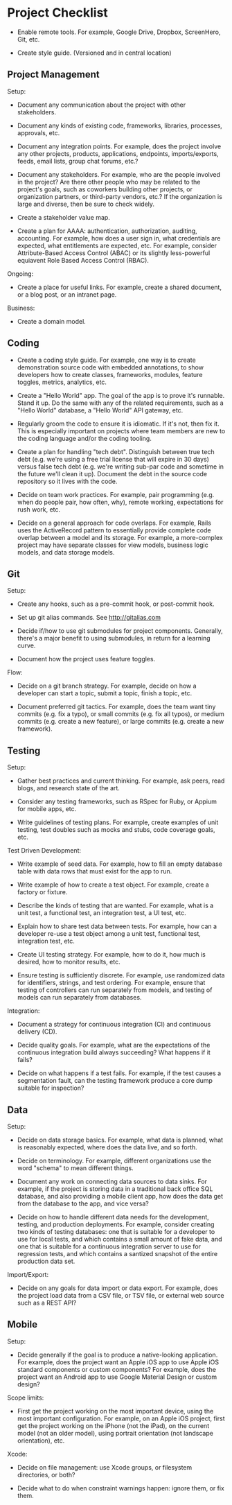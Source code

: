 # Project Checklist

* Enable remote tools. For example, Google Drive, Dropbox, ScreenHero, Git, etc.

* Create style guide. (Versioned and in central location)

## Project Management

Setup:

* Document any communication about the project with other stakeholders.

* Document any kinds of existing code, frameworks, libraries, processes, approvals, etc.

* Document any integration points. For example, does the project involve any other projects, products, applications, endpoints, imports/exports, feeds, email lists, group chat forums, etc.?

* Document any stakeholders. For example, who are the people involved in the project? Are there other people who may be related to the project's goals, such as coworkers building other projects, or organization partners, or third-party vendors, etc.? If the organization is large and diverse, then be sure to check widely.

* Create a stakeholder value map.

* Create a plan for AAAA: authentication, authorization, auditing, accounting. For example, how does a user sign in, what credentials are expected, what entitlements are expected, etc. For example, consider Attribute-Based Access Control (ABAC) or its slightly less-powerful equiavent Role Based Access Control (RBAC).

Ongoing:

* Create a place for useful links. For example, create a shared document, or a blog post, or an intranet page.

Business:

* Create a domain model.


## Coding

* Create a coding style guide. For example, one way is to create demonstration source code with embedded annotations, to show developers how to create classes, frameworks, modules, feature toggles, metrics, analytics, etc.

* Create a "Hello World" app. The goal of the app is to prove it's runnable. Stand it up. Do the same with any of the related requirements, such as a "Hello World" database, a "Hello World" API gateway, etc.

* Regularly groom the code to ensure it is idiomatic. If it's not, then fix it. This is especially important on projects where team members are new to the coding language and/or the coding tooling.

* Create a plan for handling "tech debt". Distinguish between true tech debt (e.g. we're using a free trial license that will expire in 30 days) versus false tech debt (e.g. we're writing sub-par code and sometime in the future we'll clean it up). Document the debt in the source code repository so it lives with the code.

* Decide on team work practices. For example, pair programming (e.g. when do people pair, how often, why), remote working, expectations for rush work, etc.

* Decide on a general approach for code overlaps. For example, Rails uses the ActiveRecord pattern to essentially provide complete code overlap between a model and its storage. For example, a more-complex project may have separate classes for view models, business logic models, and data storage models.


## Git

Setup:

* Create any hooks, such as a pre-commit hook, or post-commit hook.

* Set up git alias commands. See http://gitalias.com

* Decide if/how to use git submodules for project components. Generally, there's a major benefit to using submodules, in return for a learning curve.

* Document how the project uses feature toggles.

Flow:

* Decide on a git branch strategy. For example, decide on how a developer can start a topic, submit a topic, finish a topic, etc.

* Document preferred git tactics. For example, does the team want tiny commits (e.g. fix a typo), or small commits (e.g. fix all typos), or medium commits (e.g. create a new feature), or large commits (e.g. create a new framework).


## Testing

Setup:

* Gather best practices and current thinking. For example, ask peers, read blogs, and research state of the art.

* Consider any testing frameworks, such as RSpec for Ruby, or Appium for mobile apps, etc.

* Write guidelines of testing plans. For example, create examples of unit testing, test doubles such as mocks and stubs, code coverage goals, etc.

Test Driven Development:

* Write example of seed data. For example, how to fill an empty database table with data rows that must exist for the app to run.

* Write example of how to create a test object. For example, create a factory or fixture.

* Describe the kinds of testing that are wanted. For example, what is a unit test, a functional test, an integration test, a UI test, etc.

* Explain how to share test data between tests. For example, how can a developer re-use a test object among a unit test, functional test, integration test, etc.

* Create UI testing strategy. For example, how to do it, how much is desired, how to monitor results, etc.

* Ensure testing is sufficiently discrete. For example, use randomized data for identifiers, strings, and test ordering. For example, ensure that testing of controllers can run separately from models, and testing of models can run separately from  databases.

Integration:

* Document a strategy for continuous integration (CI) and continuous delivery (CD).

* Decide quality goals. For example, what are the expectations of the continuous integration build always succeeding? What happens if it fails?

* Decide on what happens if a test fails. For example, if the test causes a segmentation fault, can the testing framework produce a core dump suitable for inspection?


## Data

Setup:

* Decide on data storage basics. For example, what data is planned, what is reasonably expected, where does the data live, and so forth.

* Decide on terminology. For example, different organizations use the word "schema" to mean different things.

* Document any work on connecting data sources to data sinks. For example, if the project is storing data in a traditional back office SQL database, and also providing a mobile client app, how does the data get from the database to the app, and vice versa?

* Decide on how to handle different data needs for the development, testing, and production deployments. For example, consider creating two kinds of testing databases: one that is suitable for a developer to use for local tests, and which contains a small amount of fake data, and one that is suitable for a continuous integration server to use for regression tests, and which contains a santized snapshot of the entire production data set.

Import/Export:

* Decide on any goals for data import or data export. For example, does the project load data from a CSV file, or TSV file, or external web source such as a REST API?


## Mobile

Setup:

* Decide generally if the goal is to produce a native-looking application. For example, does the project want an Apple iOS app to use Apple iOS standard components or custom components? For example, does the project want an Android app to use Google Material Design or custom design?

Scope limits:

* First get the project working on the most important device, using the most important configuration. For example, on an Apple iOS project, first get the project working on the iPhone (not the iPad), on the current model (not an older model), using portrait orientation (not landscape orientation), etc.

Xcode:

* Decide on file management: use Xcode groups, or filesystem directories, or both?

* Decide what to do when constraint warnings happen: ignore them, or fix them.
